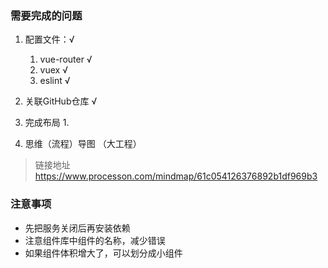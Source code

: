 ### 需要完成的问题
1. 配置文件：√
    1. vue-router √
    2. vuex √
    3. eslint √

2. 关联GitHub仓库 √

3. 完成布局
    1. 

4. 思维（流程）导图 （大工程）
> 链接地址 https://www.processon.com/mindmap/61c054126376892b1df969b3

### 注意事项
- 先把服务关闭后再安装依赖
- 注意组件库中组件的名称，减少错误
- 如果组件体积增大了，可以划分成小组件